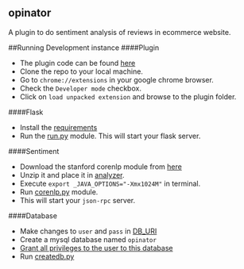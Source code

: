 ## opinator
A plugin to do sentiment analysis of reviews in ecommerce website.

##Running Development instance
####Plugin
* The plugin code can be found [here](https://github.com/SaptakS/opinator-plugin)
* Clone the repo to your local machine.
* Go to `chrome://extensions` in your google chrome browser.
* Check the `Developer mode` checkbox.
* Click on `load unpacked extension` and browse to the plugin folder.

####Flask
* Install the [requirements](https://github.com/SaptakS/opinator/blob/master/requirements.txt)
* Run the [run.py](https://github.com/SaptakS/opinator/blob/master/run.py) module. This will start your flask server.

####Sentiment
* Download the stanford corenlp module from [here](http://nlp.stanford.edu/software/corenlp.shtml)
* Unzip it and place it in [analyzer](https://github.com/SaptakS/opinator/tree/master/analyzer).
* Execute `export _JAVA_OPTIONS="-Xmx1024M"` in terminal.
* Run [corenlp.py](https://github.com/SaptakS/opinator/blob/master/analyzer/corenlp.py) module.
* This will start your `json-rpc` server.

####Database
* Make changes to `user` and `pass` in [DB_URI](https://github.com/SaptakS/opinator/blob/master/config.py#L15)
* Create a mysql database named `opinator`
* [Grant all privileges to the user to this database](http://stackoverflow.com/questions/5016505/mysql-grant-all-privileges-on-database/5016587#5016587)
* Run [createdb.py](https://github.com/SaptakS/opinator/blob/master/createdb.py)
